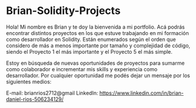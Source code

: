 # Brian-Solidity-Projects
Hola! Mi nombre es Brian y te doy la bienvenida a mi portfolio. Acá podrás encontrar distintos proyectos en los que estuve trabajando en mi formación como desarrollador en Solidity. Están enumerados según el orden que considero de más a menos importante por tamaño y complejidad de código, siendo el Proyecto 1 el más importante y el Proyecto 5 el más simple.

Estoy en búsqueda de nuevas oportunidades de proyectos para sumarme como colaborador e incrementar mis skills y experiencia como desarrollador. Por cualquier oportunidad me podés dejar un mensaje por los siguientes medios:

E-mail: brianrios2712@gmail
LinkedIn: https://www.linkedin.com/in/brian-daniel-rios-506234129/
